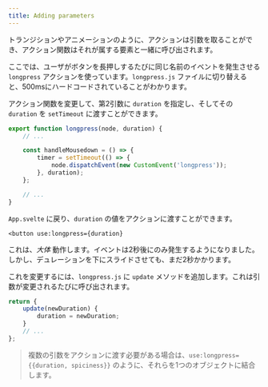 ```yaml
---
title: Adding parameters
---
```


トランジションやアニメーションのように、アクションは引数を取ることができ、アクション関数はそれが属する要素と一緒に呼び出されます。

ここでは、ユーザがボタンを長押しするたびに同じ名前のイベントを発生させる `longpress` アクションを使っています。`longpress.js` ファイルに切り替えると、500msにハードコードされていることがわかります。

アクション関数を変更して、第2引数に `duration` を指定し、そしてその `duration` を `setTimeout` に渡すことができます。

```js
export function longpress(node, duration) {
	// ...

	const handleMousedown = () => {
		timer = setTimeout(() => {
			node.dispatchEvent(new CustomEvent('longpress'));
		}, duration);
	};

	// ...
}
```

`App.svelte` に戻り、`duration` の値をアクションに渡すことができます。

```svelte
<button use:longpress={duration}
```

これは、*大体* 動作します。イベントは2秒後にのみ発生するようになりました。しかし、デュレーションを下にスライドさせても、まだ2秒かかります。

これを変更するには、`longpress.js` に `update` メソッドを追加します。これは引数が変更されるたびに呼び出されます。

```js
return {
	update(newDuration) {
		duration = newDuration;
	}
	// ...
};
```

> 複数の引数をアクションに渡す必要がある場合は、`use:longpress={{duration, spiciness}}` のように、それらを1つのオブジェクトに結合します。
